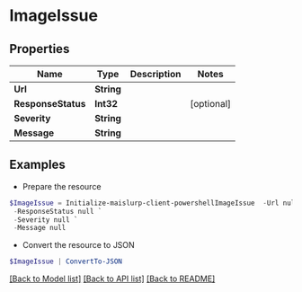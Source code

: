 # ImageIssue
## Properties

Name | Type | Description | Notes
------------ | ------------- | ------------- | -------------
**Url** | **String** |  | 
**ResponseStatus** | **Int32** |  | [optional] 
**Severity** | **String** |  | 
**Message** | **String** |  | 

## Examples

- Prepare the resource
```powershell
$ImageIssue = Initialize-maislurp-client-powershellImageIssue  -Url null `
 -ResponseStatus null `
 -Severity null `
 -Message null
```

- Convert the resource to JSON
```powershell
$ImageIssue | ConvertTo-JSON
```

[[Back to Model list]](../README#documentation-for-models) [[Back to API list]](../README#documentation-for-api-endpoints) [[Back to README]](../README)

